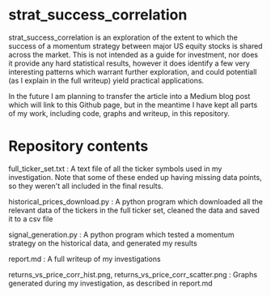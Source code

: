 # strat_success_correlation

strat_success_correlation is an exploration of the extent to which the success of a momentum strategy between major US equity stocks is shared across the market. This is not intended as a guide for investment, nor does it provide any hard statistical results, however it does identify a few very interesting patterns which warrant further exploration, and could potentiall (as I explain in the full writeup) yield practical applications.

In the future I am planning to transfer the article into a Medium blog post which will link to this Github page, but in the meantime I have kept all parts of my work, including code, graphs and writeup, in this repository.

# Repository contents

full_ticker_set.txt : A text file of all the ticker symbols used in my investigation. Note that some of these ended up having missing data points, so they weren't all included in the final results.

historical_prices_download.py : A python program which downloaded all the relevant data of the tickers in the full ticker set, cleaned the data and saved it to a csv file

signal_generation.py : A python program which tested a momentum strategy on the historical data, and generated my results

report.md : A full writeup of my investigations

returns_vs_price_corr_hist.png, returns_vs_price_corr_scatter.png : Graphs generated during my investigation, as described in report.md
